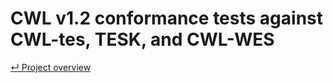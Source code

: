 # CWL v1.2 conformance tests against CWL-tes, TESK, and CWL-WES

[&#8629; Project overview][project-overview]

[project-overview]: ../README.md
